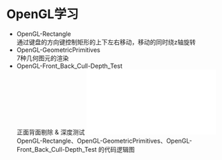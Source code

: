 # OpenGL学习
+ OpenGL-Rectangle  
通过键盘的方向键控制矩形的上下左右移动，移动的同时绕z轴旋转
+ OpenGL-GeometricPrimitives  
7种几何图元的渲染
+ OpenGL-Front_Back_Cull-Depth_Test  
正面背面剔除 & 深度测试
![代码逻辑图](./代码逻辑图.pdf)
OpenGL-Rectangle、OpenGL-GeometricPrimitives、OpenGL-Front_Back_Cull-Depth_Test
的代码逻辑图